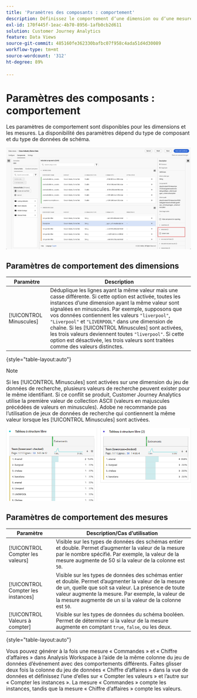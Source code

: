 ```yaml
---
title: 'Paramètres des composants : comportement'
description: Définissez le comportement dʼune dimension ou dʼune mesure dans le compte rendu des performances.
exl-id: 170f445f-1eac-4b70-8956-1afb0cb2d611
solution: Customer Journey Analytics
feature: Data Views
source-git-commit: 485160fe362330bafbc07f958c4ada51d4d30089
workflow-type: tm+mt
source-wordcount: '312'
ht-degree: 89%

---
```


# Paramètres des composants : comportement

Les paramètres de comportement sont disponibles pour les dimensions et les mesures. La disponibilité des paramètres dépend du type de composant et du type de données de schéma.

![Paramètres de comportement](../assets/behavior-settings.png)

## Paramètres de comportement des dimensions

| Paramètre | Description |
| --- | --- |
| [!UICONTROL Minuscules] | Déduplique les lignes ayant la même valeur mais une casse différente. Si cette option est activée, toutes les instances dʼune dimension ayant la même valeur sont signalées en minuscules. Par exemple, supposons que vos données contiennent les valeurs `"liverpool"`, `"Liverpool"` et `"LIVERPOOL"` dans une dimension de chaîne. Si les [!UICONTROL Minuscules] sont activées, les trois valeurs deviennent toutes `"liverpool"`. Si cette option est désactivée, les trois valeurs sont traitées comme des valeurs distinctes. |

{style="table-layout:auto"}

>[!NOTE]
>
>Si les [!UICONTROL Minuscules] sont activées sur une dimension du jeu de données de recherche, plusieurs valeurs de recherche peuvent exister pour le même identifiant. Si ce conflit se produit, Customer Journey Analytics utilise la première valeur de collection ASCII (valeurs en majuscules précédées de valeurs en minuscules). Adobe ne recommande pas lʼutilisation de jeux de données de recherche qui contiennent la même valeur lorsque les [!UICONTROL Minuscules] sont activées.

![Dimension sensible à la casse](../assets/case-sens-workspace.png)

## Paramètres de comportement des mesures

| Paramètre | Description/Cas d’utilisation |
| --- | --- |
| [!UICONTROL Compter les valeurs] | Visible sur les types de données des schémas entier et double. Permet dʼaugmenter la valeur de la mesure par le nombre spécifié. Par exemple, la valeur de la mesure augmente de 50 si la valeur de la colonne est `50`. |
| [!UICONTROL Compter les instances] | Visible sur les types de données des schémas entier et double. Permet dʼaugmenter la valeur de la mesure de un, quelle que soit sa valeur. La présence de toute valeur augmente la mesure. Par exemple, la valeur de la mesure augmente de un si la valeur de la colonne est `50`. |
| [!UICONTROL Valeurs à compter] | Visible sur les types de données du schéma booléen. Permet de déterminer si la valeur de la mesure augmente en comptant `true`, `false`, ou les deux. |

{style="table-layout:auto"}

Vous pouvez générer à la fois une mesure « Commandes » et « Chiffre dʼaffaires » dans Analysis Workspace à lʼaide de la même colonne du jeu de données dʼévénement avec des comportements différents. Faites glisser deux fois la colonne du jeu de données « Chiffre dʼaffaires » dans la vue de données et définissez lʼune dʼelles sur « Compter les valeurs » et lʼautre sur « Compter les instances ». La mesure « Commandes » compte les instances, tandis que la mesure « Chiffre dʼaffaires » compte les valeurs.
